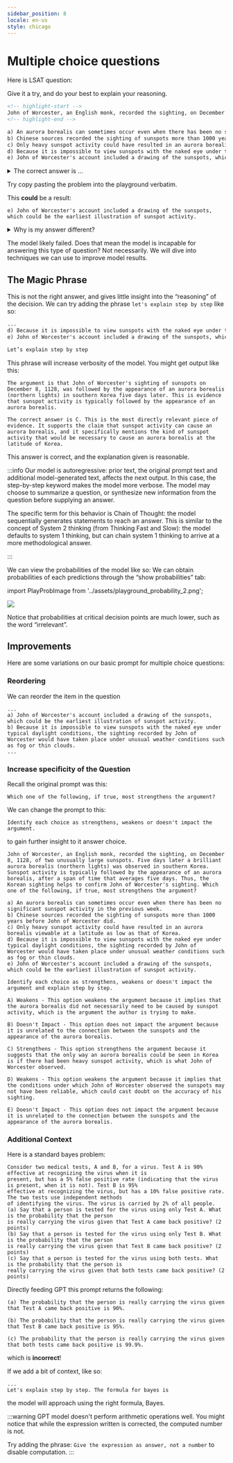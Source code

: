 ```yaml
---
sidebar_position: 8
locale: en-us
style: chicago
---
```


# Multiple choice questions


Here is LSAT question:

Give it a try, and do your best to explain your reasoning.

```md
<!-- highlight-start -->
John of Worcester, an English monk, recorded the sighting, on December 8, 1128, of two unusually large sunspots. Five days later a brilliant aurora borealis (northern lights) was observed in southern Korea. Sunspot activity is typically followed by the appearance of an aurora borealis, after a span of time that averages five days. Thus, the Korean sighting helps to confirm John of Worcester's sighting. Which one of the following, if true, most strengthens the argument?
<!-- highlight-end -->

a) An aurora borealis can sometimes occur even when there has been no significant sunspot activity in the previous week. 
b) Chinese sources recorded the sighting of sunspots more than 1000 years before John of Worcester did. 
c) Only heavy sunspot activity could have resulted in an aurora borealis viewable at a latitude as low as that of Korea. 
d) Because it is impossible to view sunspots with the naked eye under typical daylight conditions, the sighting recorded by John of Worcester would have taken place under unusual weather conditions such as fog or thin clouds. 
e) John of Worcester's account included a drawing of the sunspots, which could be the earliest illustration of sunspot activity.
```

<details>
<summary>The correct answer is ...</summary>
c) Only heavy sunspot activity could have resulted in an aurora borealis viewable at a latitude as low as that of Korea. 
</details>

Try copy pasting the problem into the playground verbatim. 

This **could** be a result:

```
e) John of Worcester's account included a drawing of the sunspots, which could be the earliest illustration of sunspot activity.
```

<details scheme='warning'>
<summary>Why is my answer different?</summary>
Notice that different executions could lead to different outputs. Text generation process has two components: a deterministic model that estimates different probabilities for different words, and a sampling process that selects a word. While the model is deterministic, the sampling process is not. 
</details>

The model likely failed. Does that mean the model is incapable for answering this type of question? Not necessarily. We will dive into techniques we can use to improve model results.

## The Magic Phrase
This is not the right answer, and gives little insight into the “reasoning” of the decision. We can try adding the phrase `let's explain step by step` like so:


```markdown
...
d) Because it is impossible to view sunspots with the naked eye under typical daylight conditions, the sighting recorded by John of Worcester would have taken place under unusual weather conditions such as fog or thin clouds. 
e) John of Worcester's account included a drawing of the sunspots, which could be the earliest illustration of sunspot activity.

Let’s explain step by step
```
This phrase will increase verbosity of the model. You might get output like this:


```
The argument is that John of Worcester's sighting of sunspots on December 8, 1128, was followed by the appearance of an aurora borealis (northern lights) in southern Korea five days later. This is evidence that sunspot activity is typically followed by the appearance of an aurora borealis. 

The correct answer is C. This is the most directly relevant piece of evidence. It supports the claim that sunspot activity can cause an aurora borealis, and it specifically mentions the kind of sunspot activity that would be necessary to cause an aurora borealis at the latitude of Korea.
```

This answer is correct, and the explanation given is reasonable. 


:::info
Our model is autoregressive: prior text, the original prompt text and additional model-generated text, affects the next output. In this case, the step-by-step keyword makes the model more verbose. The model may choose to summarize a question, or synthesize new information from the question before supplying an answer.

The specific term for this behavior is Chain of Thought: the model sequentially generates statements to reach an answer. This is similar to the concept of System 2 thinking (from Thinking Fast and Slow): the model defaults to system 1 thinking, but can chain system 1 thinking to arrive at a more methodological answer. 

:::

We can view the probabilities of the model like so:
We can obtain probabilities of each predictions through the “show probabilities” tab:

import PlayProbImage from '../assets/playground_probability_2.png';

<div style={{textAlign: 'center'}}>
  <img src={PlayProbImage} style={{width: "500px"}} />
</div>

Notice that probabilities at critical decision points are much lower, such as the word “irrelevant”. 

## Improvements

Here are some variations on our basic prompt for multiple choice questions:

### Reordering

We can reorder the item in the question

```
...
a) John of Worcester's account included a drawing of the sunspots, which could be the earliest illustration of sunspot activity.
b) Because it is impossible to view sunspots with the naked eye under typical daylight conditions, the sighting recorded by John of Worcester would have taken place under unusual weather conditions such as fog or thin clouds. 
...
```

### Increase specificity of the Question


Recall the original prompt was this:
```
Which one of the following, if true, most strengthens the argument?
```

We can change the prompt to this:
```
Identify each choice as strengthens, weakens or doesn't impact the argument.
```
to gain further insight to it answer choice. 

```
John of Worcester, an English monk, recorded the sighting, on December 8, 1128, of two unusually large sunspots. Five days later a brilliant aurora borealis (northern lights) was observed in southern Korea. Sunspot activity is typically followed by the appearance of an aurora borealis, after a span of time that averages five days. Thus, the Korean sighting helps to confirm John of Worcester's sighting. Which one of the following, if true, most strengthens the argument? 

a) An aurora borealis can sometimes occur even when there has been no significant sunspot activity in the previous week. 
b) Chinese sources recorded the sighting of sunspots more than 1000 years before John of Worcester did. 
c) Only heavy sunspot activity could have resulted in an aurora borealis viewable at a latitude as low as that of Korea. 
d) Because it is impossible to view sunspots with the naked eye under typical daylight conditions, the sighting recorded by John of Worcester would have taken place under unusual weather conditions such as fog or thin clouds. 
e) John of Worcester's account included a drawing of the sunspots, which could be the earliest illustration of sunspot activity.

Identify each choice as strengthens, weakens or doesn't impact the argument and explain step by step.

A) Weakens - This option weakens the argument because it implies that the aurora borealis did not necessarily need to be caused by sunspot activity, which is the argument the author is trying to make.

B) Doesn't Impact - This option does not impact the argument because it is unrelated to the connection between the sunspots and the appearance of the aurora borealis.

C) Strengthens - This option strengthens the argument because it suggests that the only way an aurora borealis could be seen in Korea is if there had been heavy sunspot activity, which is what John of Worcester observed.

D) Weakens - This option weakens the argument because it implies that the conditions under which John of Worcester observed the sunspots may not have been reliable, which could cast doubt on the accuracy of his sighting.

E) Doesn't Impact - This option does not impact the argument because it is unrelated to the connection between the sunspots and the appearance of the aurora borealis.
```


### Additional Context

Here is a standard bayes problem:

```
Consider two medical tests, A and B, for a virus. Test A is 90% effective at recognizing the virus when it is
present, but has a 5% false positive rate (indicating that the virus is present, when it is not). Test B is 95%
effective at recognizing the virus, but has a 10% false positive rate. The two tests use independent methods
of identifying the virus. The virus is carried by 2% of all people.
(a) Say that a person is tested for the virus using only Test A. What is the probability that the person
is really carrying the virus given that Test A came back positive? (2 points)
(b) Say that a person is tested for the virus using only Test B. What is the probability that the person
is really carrying the virus given that Test B came back positive? (2 points)
(c) Say that a person is tested for the virus using both tests. What is the probability that the person is
really carrying the virus given that both tests came back positive? (2 points)
```

Directly feeding GPT this prompt returns the following:

```
(a) The probability that the person is really carrying the virus given that Test A came back positive is 90%. 

(b) The probability that the person is really carrying the virus given that Test B came back positive is 95%.

(c) The probability that the person is really carrying the virus given that both tests came back positive is 99.9%.
```
which is **incorrect**!

If we add a bit of context, like so:

```
...
Let's explain step by step. The formula for bayes is 
```
the model will approach using the right formula, Bayes.

:::warning
GPT model doesn't perform arithmetic operations well. You might notice that while the expression written is corrected, the computed number is not.

Try adding the phrase: `Give the expression as answer, not a number` to disable computation.
:::

